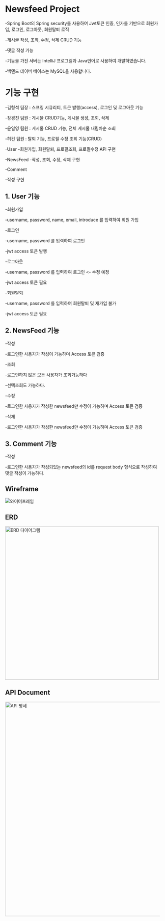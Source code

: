 # Newsfeed Project
  -Spring Boot의 Spring security를 사용하여 Jwt토큰 인증, 인가를 기반으로 회원가입, 로그인, 로그아웃, 회원탈퇴 로직
  
  -게시글 작성, 조회, 수정, 삭제 CRUD 기능
  
  -댓글 작성 기능
  
  -기능을 가진 서버는 IntelliJ 프로그램과 Java언어로 사용하여 개발하였습니다.
  
  -백엔드 데이버 베이스는 MySQL을 사용합니다.

# 기능 구현
 -김형석 팀장 : 스프링 시큐리티, 토큰 발행(access), 로그인 및 로그아웃 기능
 
 -장경진 팀원 : 게시물 CRUD기능, 게시물 생성, 조회, 삭제
 
 -윤일영 팀원 : 게시물 CRUD 기능, 전체 게시물 내림차순 조회
 
 -허건  팀원 : 탈퇴 기능, 프로필 수정 조회 기능(CRUD)
   

-User
 -회원가입, 회원탈퇴, 프로필조회, 프로필수정 API 구현

-NewsFeed
 -작성, 조회, 수정, 삭제 구현

-Comment
 
 -작성 구현
## 1. User 기능
-회원가입

 -username, password, name, email, introduce 를 입력하여 회원 가입
 
-로그인

 -username, password 를 입력하여 로그인
 
 -jwt access 토큰 발행
 
-로그아웃

 -username, password 를 입력하여 로그인 <- 수정 예정
 
 -jwt access 토큰 필요
 
-회원탈퇴

 -username, password 를 입력하여 회원탈퇴 및 재가입 불가
 
 -jwt access 토큰 필요
## 2. NewsFeed 기능
-작성

  -로그인한 사용자가 작성이 가능하며 Access 토큰 검증
 
-조회

  -로그인하지 않은 모든 사용자가 조회가능하다
 
  -선택조회도 가능하다. 
 
-수정

  -로그인한 사용자가 작성한 newsfeed만 수정이 가능하며 Access 토큰 검증
 
-삭제

  -로그인한 사용자가 작성한 newsfeed만 수정이 가능하며 Access 토큰 검증
## 3. Comment 기능

-작성

 -로그인한 사용자가 작성되있는 newsfeed의 id를 request body 형식으로 작성하여 댓글 작성이 가능하다.

##  Wireframe
![와이어프레임](https://github.com/Hyungs0703/NewSfeed/assets/165638682/8c45c1f2-383c-4555-a976-75d2119385f2)

##  ERD
<img width="500" alt="ERD 다이어그램" src="https://github.com/Hyungs0703/NewSfeed/assets/165638682/3bb4cd90-b0fc-4c71-8cad-6d2842aa2d10">

##  API Document
<img width="698" alt="API 명세" src="https://github.com/Hyungs0703/NewSfeed/assets/165638682/f35d9ebb-87ec-4c56-841e-245169dc312d">
